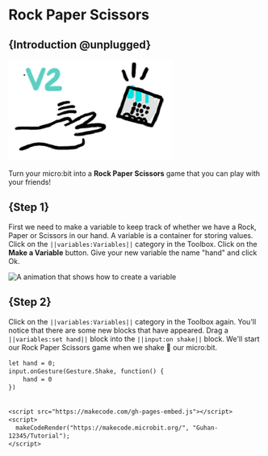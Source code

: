 # Rock Paper Scissors

## {Introduction @unplugged}

![Cartoon of the Rock Paper Scissors game](https://raw.githubusercontent.com/Guhan-12345/Tutorial/master/docs/static/test1.png)


Turn your micro:bit into a **Rock Paper Scissors** game that you can play with your friends!

## {Step 1}

First we need to make a variable to keep track of whether we have a Rock, Paper or Scissors in our hand. A variable is a container for storing values. Click on the ``||variables:Variables||`` category in the Toolbox. Click on the **Make a Variable** button. Give your new variable the name "hand" and click Ok.

![A animation that shows how to create a variable](/static/mb/projects/rock-paper-scissors/newvar.gif)

## {Step 2}

Click on the ``||variables:Variables||`` category in the Toolbox again. You'll notice that there are some new blocks that have appeared. Drag a ``||variables:set hand||`` block into the ``||input:on shake||`` block. We'll start our Rock Paper Scissors game when we shake 👋 our micro:bit.

```blocks
let hand = 0;
input.onGesture(Gesture.Shake, function() {
    hand = 0
})


<script src="https://makecode.com/gh-pages-embed.js"></script>
<script>
  makeCodeRender("https://makecode.microbit.org/", "Guhan-12345/Tutorial");
</script>
